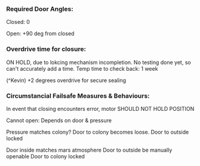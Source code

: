 ### Required Door Angles:

Closed: 0

Open: +90 deg from closed

### Overdrive time for closure:

ON HOLD, due to lokcing mechanism incompletion. No testing done yet, so can't accurately add a time.
	Temp time to check back: 1 week

(^Kevin) +2 degrees overdrive for secure sealing

### Circumstancial Failsafe Measures & Behaviours:

In event that closing encounters error, motor SHOULD NOT HOLD POSITION

Cannot open: Depends on door & pressure

Pressure matches colony?
	Door to colony becomes loose.
	Door to outside locked

Door inside matches mars atmosphere
	Door to outside be manually openable
	Door to colony locked

